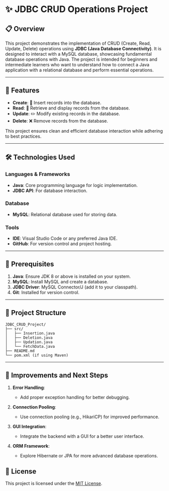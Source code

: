 # ✨ JDBC CRUD Operations Project

## 📋 Overview
This project demonstrates the implementation of CRUD (Create, Read, Update, Delete) operations using **JDBC (Java Database Connectivity)**. It is designed to interact with a MySQL database, showcasing fundamental database operations with Java. The project is intended for beginners and intermediate learners who want to understand how to connect a Java application with a relational database and perform essential operations.

---

## 🌟 Features
- **Create**: 📝 Insert records into the database.
- **Read**: 📖 Retrieve and display records from the database.
- **Update**: ✏️ Modify existing records in the database.
- **Delete**: ❌ Remove records from the database.

This project ensures clean and efficient database interaction while adhering to best practices.

---

## 🛠️ Technologies Used

### Languages & Frameworks
- **Java**: Core programming language for logic implementation.
- **JDBC API**: For database interaction.

### Database
- **MySQL**: Relational database used for storing data.

### Tools
- **IDE**: Visual Studio Code or any preferred Java IDE.
- **GitHub**: For version control and project hosting.

---

## 🔧 Prerequisites

1. **Java**: Ensure JDK 8 or above is installed on your system.
2. **MySQL**: Install MySQL and create a database.
3. **JDBC Driver**: MySQL Connector/J (add it to your classpath).
4. **Git**: Installed for version control.

---



## 📂 Project Structure
```
JDBC_CRUD_Project/
├── src/
│   ├── Insertion.java
│   ├── Deletion.java
│   ├── Updation.java
│   └── FetchData.java
├── README.md
└── pom.xml (if using Maven)
```

---

## 🔄 Improvements and Next Steps

1. **Error Handling**:
   - Add proper exception handling for better debugging.

2. **Connection Pooling**:
   - Use connection pooling (e.g., HikariCP) for improved performance.

3. **GUI Integration**:
   - Integrate the backend with a GUI for a better user interface.

4. **ORM Framework**:
   - Explore Hibernate or JPA for more advanced database operations.



## 📜 License
This project is licensed under the [MIT License](LICENSE).
